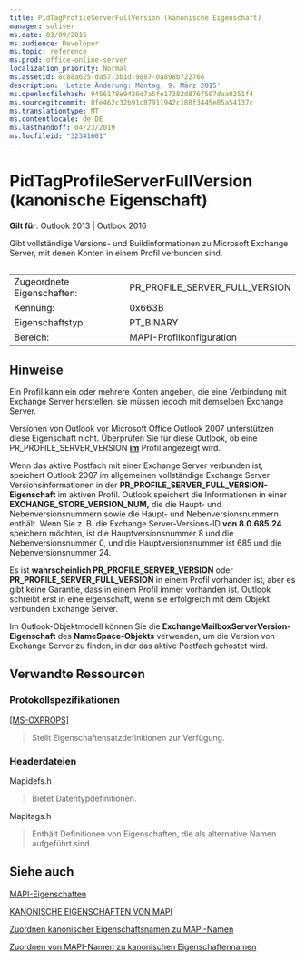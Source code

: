 ```yaml
---
title: PidTagProfileServerFullVersion (kanonische Eigenschaft)
manager: soliver
ms.date: 03/09/2015
ms.audience: Developer
ms.topic: reference
ms.prod: office-online-server
localization_priority: Normal
ms.assetid: 8c88a625-da57-3b1d-9887-0a898b722766
description: 'Letzte Änderung: Montag, 9. März 2015'
ms.openlocfilehash: 9456178e9426d7a5fe17382d876f507daa0251f4
ms.sourcegitcommit: 8fe462c32b91c87911942c188f3445e85a54137c
ms.translationtype: MT
ms.contentlocale: de-DE
ms.lasthandoff: 04/23/2019
ms.locfileid: "32341601"
---
```

# <a name="pidtagprofileserverfullversion-canonical-property"></a>PidTagProfileServerFullVersion (kanonische Eigenschaft)

  
  
**Gilt für**: Outlook 2013 | Outlook 2016 
  
Gibt vollständige Versions- und Buildinformationen zu Microsoft Exchange Server, mit denen Konten in einem Profil verbunden sind.
  
## 

|||
|:-----|:-----|
|Zugeordnete Eigenschaften:  <br/> |PR_PROFILE_SERVER_FULL_VERSION  <br/> |
|Kennung:  <br/> |0x663B  <br/> |
|Eigenschaftstyp:  <br/> |PT_BINARY  <br/> |
|Bereich:  <br/> |MAPI-Profilkonfiguration  <br/> |
   
## <a name="remarks"></a>Hinweise

Ein Profil kann ein oder mehrere Konten angeben, die eine Verbindung mit Exchange Server herstellen, sie müssen jedoch mit demselben Exchange Server.
  
Versionen von Outlook vor Microsoft Office Outlook 2007 unterstützen diese Eigenschaft nicht. Überprüfen Sie für diese Outlook, ob eine PR_PROFILE_SERVER_VERSION **[im](pidtagprofileserverversion-canonical-property.md)** Profil angezeigt wird. 
  
Wenn das aktive Postfach mit einer Exchange Server verbunden ist, speichert Outlook 2007 im allgemeinen vollständige Exchange Server Versionsinformationen in der **PR_PROFILE_SERVER_FULL_VERSION-Eigenschaft** im aktiven Profil. Outlook speichert die Informationen in einer **EXCHANGE_STORE_VERSION_NUM,** die die Haupt- und Nebenversionsnummern sowie die Haupt- und Nebenversionsnummern enthält. Wenn Sie z. B. die Exchange Server-Versions-ID **von 8.0.685.24** speichern möchten, ist die Hauptversionsnummer 8 und die Nebenversionsnummer 0, und die Hauptversionsnummer ist 685 und die Nebenversionsnummer 24.
  
Es ist **wahrscheinlich PR_PROFILE_SERVER_VERSION** oder **PR_PROFILE_SERVER_FULL_VERSION** in einem Profil vorhanden ist, aber es gibt keine Garantie, dass in einem Profil immer vorhanden ist. Outlook schreibt erst in eine eigenschaft, wenn sie erfolgreich mit dem Objekt verbunden Exchange Server. 
  
Im Outlook-Objektmodell können Sie die **ExchangeMailboxServerVersion-Eigenschaft** des **NameSpace-Objekts** verwenden, um die Version von Exchange Server zu finden, in der das aktive Postfach gehostet wird. 
  
## <a name="related-resources"></a>Verwandte Ressourcen

### <a name="protocol-specifications"></a>Protokollspezifikationen

[[MS-OXPROPS]](https://msdn.microsoft.com/library/f6ab1613-aefe-447d-a49c-18217230b148%28Office.15%29.aspx)
  
> Stellt Eigenschaftensatzdefinitionen zur Verfügung.
    
### <a name="header-files"></a>Headerdateien

Mapidefs.h
  
> Bietet Datentypdefinitionen.
    
Mapitags.h
  
> Enthält Definitionen von Eigenschaften, die als alternative Namen aufgeführt sind.
    
## <a name="see-also"></a>Siehe auch



[MAPI-Eigenschaften](mapi-properties.md)
  
[KANONISCHE EIGENSCHAFTEN VON MAPI](mapi-canonical-properties.md)
  
[Zuordnen kanonischer Eigenschaftsnamen zu MAPI-Namen](mapping-canonical-property-names-to-mapi-names.md)
  
[Zuordnen von MAPI-Namen zu kanonischen Eigenschaftennamen](mapping-mapi-names-to-canonical-property-names.md)

